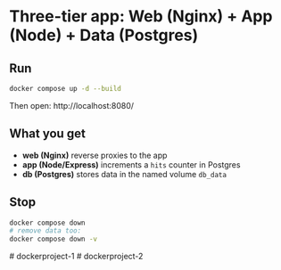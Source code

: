 # Three-tier app: Web (Nginx) + App (Node) + Data (Postgres)

## Run
```bash
docker compose up -d --build
```
Then open: http://localhost:8080/

## What you get
- **web (Nginx)** reverse proxies to the app
- **app (Node/Express)** increments a `hits` counter in Postgres
- **db (Postgres)** stores data in the named volume `db_data`

## Stop
```bash
docker compose down
# remove data too:
docker compose down -v
```
#   d o c k e r p r o j e c t - 1  
 #   d o c k e r p r o j e c t - 2  
 